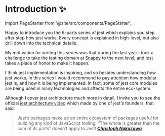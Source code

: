 # Introduction ✨

import PageStarter from '@site/src/components/PageStarter';

<PageStarter />

Happy to introduce you the 6-parts series of jest which explains you step after step how jest works,
Every concept is explained in high-level, but also drill down into the technical details.

My motivation for writing this series was that during the last year I took a challenge to take the testing domain at [Snappy](https://www.linkedin.com/company/snappy-app/) to the next level, and jest takes a place of honor to make it happen.

I think jest implementation is inspiring, and so besides understanding how jest works, in this series I would recommend to pay attention how modular jest is, and how it is being implemented.
In fact, some of jest core modules are being used in many technologies and affects the entire eco-system.

Although I cover jest architecture much more in detail, I invite you to see the official [jest architecture video](https://jestjs.io/docs/architecture) which made by one of jest's founders, that said:

> Jest’s packages make up an entire ecosystem of packages useful for building any kind of JavaScript tooling.
> “The whole is greater than the sum of its parts” doesn’t apply to Jest!
> **_[Christoph Nakazawa](https://twitter.com/cpojer)_**

<!-- ### Navigation

|      #       | Navigation List                                                             |
| :----------: | :-------------------------------------------------------------------------- |
|    Intro     | **[Introduction ✨](./0-introduction.md)** &nbsp; 👈&nbsp; You are Here     |
| Full Diagram | **[Full Architecture Diagram 🏛](./0-architecture-diagram.md)**              |
|    Part 1    | **[Configs 🧰](./1-configs.md)**                                            |
|    Part 2    | **[File System & Dependency Resolution 🌳](./2-dependency-resolutions.md)** |
|    Part 3    | **[Test Order Optimization ⏳](./3-determining-how-to-run-tests.md)**       |
|    Part 4    | **[Test Run 🃏](./4-running-tests.md)**                                     |
|    Part 5    | **[The Runtime Environment 💽](./5-the-runtime-environment.md)**            |
|    Part 6    | **[Module Transformation 🦠](./6-modules-transformation.md)**               |
|  Appendix Ⅰ  | **[Jest Hoisting 🆙](./appendix-1-hoisting.md)**                            |
|  Appendix Ⅱ  | **[jest-worker 👷‍♂️](./appendix-2-jest-worker.md)**                           |
|  Appendix Ⅲ  | **[Cache Summary 💵](./appendix-3-cache-summary.md)**                       |
|  Appendix Ⅳ  | **[Test Result Summary 🧪](./appendix-4-test-result-summary.md)**           |
|  Appendix Ⅴ  | **[Watch Mode ⏱](./appendix-5-watch-mode.md)**                              | -->
